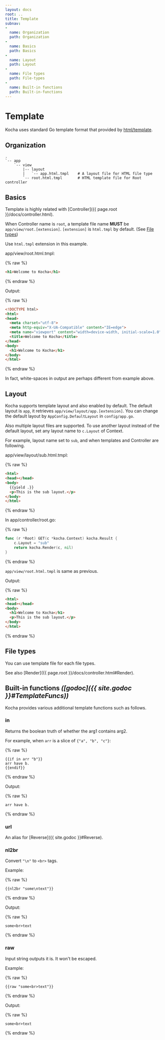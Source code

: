 ```yaml
---
layout: docs
root: ..
title: Template
subnav:
-
  name: Organization
  path: Organization
-
  name: Basics
  path: Basics
-
  name: Layout
  path: Layout
-
  name: File types
  path: File-types
-
  name: Built-in functions
  path: Built-in-functions
---
```


# Template <a id="Template"></a>

Kocha uses standard Go template format that provided by [html/template](http://golang.org/pkg/html/template/).

## Organization <a id="Organization"></a>

```
.
`-- app
    `-- view
        |-- layout
        |   `-- app.html.tmpl    # A layout file for HTML file type
        `-- root.html.tmpl       # HTML template file for Root controller
```

## Basics <a id="Basics"></a>

Template is highly related with [Controller]({{ page.root }}/docs/controller.html).

When Controller name is `root`, a template file name **MUST** be `app/view/root.[extension]`.
`[extension]` is `html.tmpl` by default. (See [File types](#File-types))

Use `html.tmpl` extension in this example.

app/view/root.html.tmpl:

{% raw %}
```html
<h1>Welcome to Kocha</h1>
```
{% endraw %}

Output:

{% raw %}
```html
<!DOCTYPE html>
<html>
<head>
  <meta charset="utf-8">
  <meta http-equiv="X-UA-Compatible" content="IE=edge">
  <meta name="viewport" content="width=device-width, initial-scale=1.0">
  <title>Welcome to Kocha</title>
</head>
<body>
  <h1>Welcome to Kocha</h1>
</body>
</html>
```
{% endraw %}

In fact, white-spaces in output are perhaps different from example above.

## Layout <a id="Layout"></a>

Kocha supports template layout and also enabled by default.
The default layout is `app`, it retrieves `app/view/layout/app.[extension]`.
You can change the default layout by `AppConfig.DefaultLayout` in `config/app.go`.

Also multiple layout files are supported.
To use another layout instead of the default layout, set any layout name to `c.Layout` of Context.

For example, layout name set to `sub`, and when templates and Controller are following.

app/view/layout/sub.html.tmpl:

{% raw %}
```html
<html>
<head></head>
<body>
  {{yield .}}
  <p>This is the sub layout.</p>
</body>
</html>
```
{% endraw %}

In app/controller/root.go:

{% raw %}
```go
func (r *Root) GET(c *kocha.Context) kocha.Result {
    c.Layout = "sub"
    return kocha.Render(c, nil)
}
```
{% endraw %}

`app/view/root.html.tmpl` is same as previous.

Output:

{% raw %}
```html
<html>
<head></head>
<body>
  <h1>Welcome to Kocha</h1>
  <p>This is the sub layout.</p>
</body>
</html>
```
{% endraw %}

## File types <a id="File-types"></a>

You can use template file for each file types.

See also [Render]({{ page.root }}/docs/controller.html#Render).

## Built-in functions *([godoc]({{ site.godoc }}#TemplateFuncs))* <a id="Built-in-functions"></a>

Kocha provides various additional template functions such as follows.

### in

Returns the boolean truth of whether the arg1 contains arg2.

For example, when `arr` is a slice of `{"a", "b", "c"}`:

{% raw %}
```
{{if in arr "b"}}
arr have b.
{{endif}}
```
{% endraw %}

Output:

{% raw %}
```
arr have b.
```
{% endraw %}

### url

An alias for [Reverse]({{ site.godoc }}#Reverse).

### nl2br

Convert `"\n"` to `<br>` tags.

Example:

{% raw %}
```
{{nl2br "some\ntext"}}
```
{% endraw %}

Output:

{% raw %}
```
some<br>text
```
{% endraw %}

### raw

Input string outputs it is. It won't be escaped.

Example:

{% raw %}
```
{{raw "some<br>text"}}
```
{% endraw %}

Output:

{% raw %}
```
some<br>text
```
{% endraw %}
